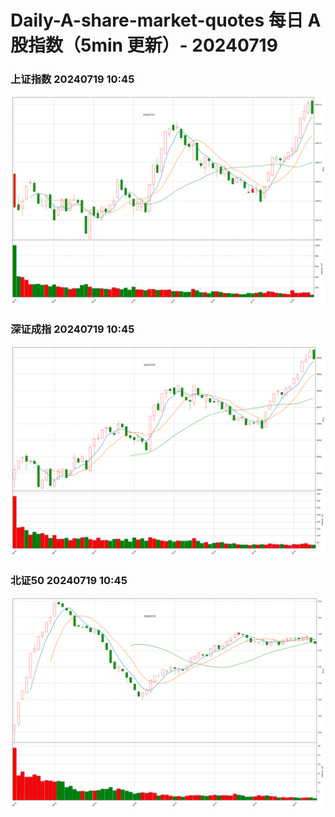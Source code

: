 
# Daily-A-share-market-quotes 每日 A 股指数（5min 更新）- 20240719

### 上证指数 20240719 10:45
![](./fig/2024/7/20240719-sh000001.png)

### 深证成指 20240719 10:45
![](./fig/2024/7/20240719-sz399001.png)

### 北证50 20240719 10:45
![](./fig/2024/7/20240719-bj899050.png)
